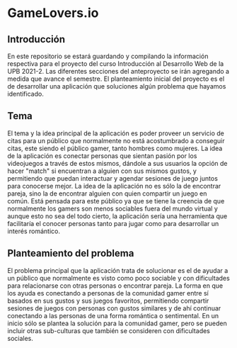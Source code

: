 # GameLovers.io

## Introducción
En este repositorio se estará guardando y compilando la información respectiva para el proyecto del curso Introducción al Desarrollo Web de la UPB 2021-2.
Las diferentes secciones del anteproyecto se irán agregando a medida que avance el semestre. 
El planteamiento inicial del proyecto es el de desarrollar una aplicación que soluciones algún problema que hayamos identificado.





## Tema
El tema y la idea principal de la aplicación es poder proveer un servicio de citas para un público que normalmente no está acostumbrado a conseguir citas, este siendo el público gamer, tanto hombres como mujeres. La idea de la aplicación es conectar personas que sientan pasión por los videojuegos a través de estos mismos, dándole a sus usuarios la opción de hacer "match" si encuentran a alguien con sus mismos gustos, y permitiendo que puedan interactuar y agendar sesiones de juego juntos para conocerse mejor. La idea de la aplicación no es sólo la de encontrar pareja, sino la de encontrar alguien con quien compartir un juego en común. Está pensada para este público ya que se tiene la creencia de que normalmente los gamers son menos sociables fuera del mundo virtual y aunque esto no sea del todo cierto, la aplicación sería una herramienta que facilitaría el conocer personas tanto para jugar como para desarrollar un interés romántico.



## Planteamiento del problema
El problema principal que la aplicación trata de solucionar es el de ayudar a un público que normalmente es visto como poco sociable y con dificultades para relacionarse con otras personas o encontrar pareja.
La forma en que los ayuda es conectando a personas de la comunidad gamer entre sí basados en sus gustos y sus juegos favoritos, permitiendo compartir sesiones de juegos con personas con gustos similares y de ahí continuar conectando a las personas de una forma romántica o sentimental.
En un inicio sólo se plantea la solución para la comunidad gamer, pero se pueden incluir otras sub-culturas que también se consideren con dificultades sociales. 
